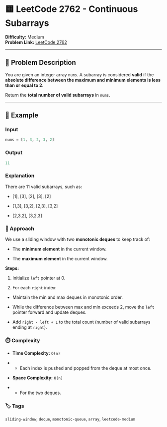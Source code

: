 # 🟨 LeetCode 2762 - Continuous Subarrays

**Difficulty:** Medium  
**Problem Link:** [LeetCode 2762](https://leetcode.com/problems/continuous-subarrays/)

---

## 📘 Problem Description

You are given an integer array `nums`. A subarray is considered **valid** if the **absolute difference between the maximum and minimum elements is less than or equal to 2**.

Return the **total number of valid subarrays** in `nums`.

---

## 🧪 Example

### Input
```python
nums = [1, 3, 2, 3, 2]
```

### Output
```python
11
```

### Explanation

There are 11 valid subarrays, such as:

- [1], [3], [2], [3], [2]

- [1,3], [3,2], [2,3], [3,2]

- [2,3,2], [3,2,3]

### 🚀 Approach

We use a sliding window with two **monotonic deques** to keep track of:

- The **minimum element** in the current window.

- The **maximum element** in the current window.

**Steps:**

1. Initialize `left` pointer at 0.

1. For each `right` index:

- Maintain the min and max deques in monotonic order.

- While the difference between max and min exceeds 2, move the `left` pointer forward and update deques.

- Add `right - left + 1` to the total count (number of valid subarrays ending at `right`).

### ⏱️ Complexity

- **Time Complexity:** `O(n)`

- - Each index is pushed and popped from the deque at most once.

- **Space Complexity:** `O(n)`

- - For the two deques.

### 🏷️ Tags

`sliding-window`, `deque`, `monotonic-queue`, `array`, `leetcode-medium`